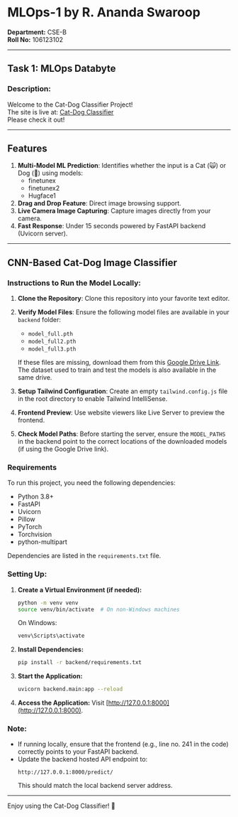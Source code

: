 # MLOps-1 by R. Ananda Swaroop

**Department:** CSE-B  
**Roll No:** 106123102

---

## Task 1: MLOps Databyte

### Description:
Welcome to the Cat-Dog Classifier Project!  
The site is live at: [Cat-Dog Classifier](https://ananda-swaroop.github.io/cat-dog/)  
Please check it out!

---

## Features
1. **Multi-Model ML Prediction**: Identifies whether the input is a Cat (🙀) or Dog (🐶) using models:
   - finetunex
   - finetunex2
   - Hugface1
2. **Drag and Drop Feature**: Direct image browsing support.
3. **Live Camera Image Capturing**: Capture images directly from your camera.
4. **Fast Response**: Under 15 seconds powered by FastAPI backend (Uvicorn server).

---

## CNN-Based Cat-Dog Image Classifier

### Instructions to Run the Model Locally:

1. **Clone the Repository**:
   Clone this repository into your favorite text editor.

2. **Verify Model Files**:
   Ensure the following model files are available in your `backend` folder:
   - `model_full.pth`
   - `model_full2.pth`
   - `model_full3.pth`

   If these files are missing, download them from this [Google Drive Link](https://drive.google.com/drive/folders/1V-9RSp-hMDXC-vZeqdUIT2oiM9ji32gj?usp=drive_link).  
   The dataset used to train and test the models is also available in the same drive.

3. **Setup Tailwind Configuration**:
   Create an empty `tailwind.config.js` file in the root directory to enable Tailwind IntelliSense.

4. **Frontend Preview**:
   Use website viewers like Live Server to preview the frontend.

5. **Check Model Paths**:
   Before starting the server, ensure the `MODEL_PATHS` in the backend point to the correct locations of the downloaded models (if using the Google Drive link).

### Requirements
To run this project, you need the following dependencies:

- Python 3.8+
- FastAPI
- Uvicorn
- Pillow
- PyTorch
- Torchvision
- python-multipart

Dependencies are listed in the `requirements.txt` file.

### Setting Up:

1. **Create a Virtual Environment (if needed):**
   ```bash
   python -m venv venv
   source venv/bin/activate  # On non-Windows machines
   ```
   On Windows:
   ```bash
   venv\Scripts\activate
   ```

2. **Install Dependencies:**
   ```bash
   pip install -r backend/requirements.txt
   ```

3. **Start the Application:**
   ```bash
   uvicorn backend.main:app --reload
   ```

4. **Access the Application:**
   Visit [http://127.0.0.1:8000](http://127.0.0.1:8000).

### Note:
- If running locally, ensure that the frontend (e.g., line no. 241 in the code) correctly points to your FastAPI backend.
- Update the backend hosted API endpoint to:
  ```
  http://127.0.0.1:8000/predict/
  ```
  This should match the local backend server address.

---

Enjoy using the Cat-Dog Classifier! 🐾

